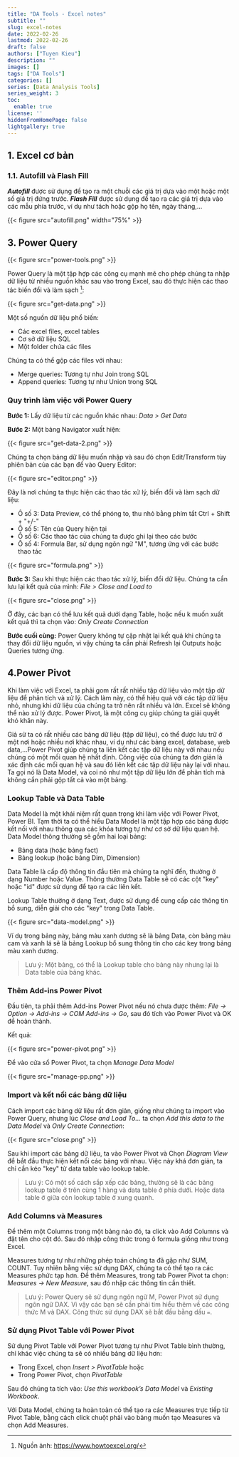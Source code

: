 ```yaml
---
title: "DA Tools - Excel notes"
subtitle: ""
slug: excel-notes
date: 2022-02-26
lastmod: 2022-02-26
draft: false
authors: ["Tuyen Kieu"]
description: ""
images: []
tags: ["DA Tools"]
categories: []
series: [Data Analysis Tools]
series_weight: 3
toc:
  enable: true
license: ''  
hiddenFromHomePage: false
lightgallery: true
---
```


<!--more-->

## 1. Excel cơ bản

### 1.1. Autofill và Flash Fill

***Autofill*** được sử dụng để tạo ra một chuỗi các giá trị dựa vào một hoặc một số giá trị đứng trước. ***Flash Fill*** được sử dụng để tạo ra các giá trị dựa vào các mẫu phía trước, ví dụ như tách hoặc gộp họ tên, ngày tháng,...

{{< figure src="autofill.png" width="75%" >}}


## 3. Power Query

{{< figure src="power-tools.png" >}}

Power Query là một tập hợp các công cụ mạnh mẽ cho phép chúng ta nhập dữ liệu từ nhiều nguồn khác sau vào trong Excel, sau đó thực hiện các thao tác biến đổi và làm sạch [^1]:

[^1]: Nguồn ảnh: https://www.howtoexcel.org/

{{< figure src="get-data.png" >}}

Một số nguồn dữ liệu phổ biến:

- Các excel files, excel tables
- Cơ sở dữ liệu SQL
- Một folder chứa các files

Chúng ta có thể gộp các files với nhau:

- Merge queries: Tương tự như Join trong SQL
- Append queries: Tương tự như Union trong SQL

### Quy trình làm việc với Power Query

**Bước 1:** Lấy dữ liệu từ các nguồn khác nhau: *Data > Get Data*

**Bước 2:** Một bảng Navigator xuất hiện: 

{{< figure src="get-data-2.png" >}}

Chúng ta chọn bảng dữ liệu muốn nhập và sau đó chọn Edit/Transform tùy phiên bản của các bạn để vào Query Editor:

{{< figure src="editor.png" >}}

Đây là nơi chúng ta thực hiện các thao tác xử lý, biến đổi và làm sạch dữ liệu:

- Ô số 3: Data Preview, có thể phóng to, thu nhỏ bằng phím tắt Ctrl + Shift + "+/-"
- Ô số 5: Tên của Query hiện tại
- Ô số 6: Các thao tác của chúng ta được ghi lại theo các bước
- Ô số 4: Formula Bar, sử dụng ngôn ngữ "M", tương ứng với các bước thao tác

{{< figure src="formula.png" >}}

**Bước 3:** Sau khi thực hiện các thao tác xử lý, biến đổi dữ liệu. Chúng ta cần lưu lại kết quả của mình: *File > Close and Load to*

{{< figure src="close.png" >}}

Ở đây, các bạn có thể lưu kết quả dưới dạng Table, hoặc nếu k muốn xuất kết quả thì ta chọn vào: *Only Create Connection*

**Bước cuối cùng:** Power Query không tự cập nhật lại kết quả khi chúng ta thay đổi dữ liệu nguồn, vì vậy chúng ta cần phải Refresh lại Outputs hoặc Queries tương ứng.

## 4.Power Pivot

Khi làm việc với Excel, ta phải gom rất rất nhiều tập dữ liệu vào một tập dữ liệu để phân tích và xử lý. Cách làm này, có thể hiệu quả với các tập dữ liệu nhỏ, nhưng khi dữ liệu của chúng ta trở nên rất nhiều và lớn. Excel sẽ không thể nào xử lý được. Power Pivot, là một công cụ giúp chúng ta giải quyết khó khăn này. 

Giả sử ta có rất nhiều các bảng dữ liệu (tập dữ liệu), có thể được lưu trữ ở một nơi hoặc nhiều nơi khác nhau, ví dụ như các bảng excel, database, web data,...Power Pivot giúp chúng ta liên kết các tập dữ liệu này với nhau nếu chúng có một mối quan hệ nhất định. Công việc của chúng ta đơn giản là xác định các mối quan hệ và sau đó liên kết các tập dữ liệu này lại với nhau. Ta gọi nó là Data Model, và coi nó như một tập dữ liệu lớn để phân tích mà không cần phải gộp tất cả vào một bảng. 

### Lookup Table và Data Table

Data Model là một khái niệm rất quan trọng khi làm việc với Power Pivot, Power BI. Tạm thời ta có thể hiểu Data Model là một tập hợp các bảng được kết nối với nhau thông qua các khóa tương tự như cơ sở dữ liệu quan hệ. Data Model thông thường sẽ gồm hai loại bảng: 

- Bảng data (hoặc bảng fact)
- Bảng lookup (hoặc bảng Dim, Dimension)

Data Table là cấp độ thông tin đầu tiên mà chúng ta nghĩ đến, thường ở dạng Number hoặc Value. Thông thường Data Table sẽ có các cột "key" hoặc "id" được sử dụng để tạo ra các liên kết.

Lookup Table thường ở dạng Text, được sử dụng để cung cấp các thông tin bổ sung, diễn giải cho các "key" trong Data Table.

{{< figure src="data-model.png" >}}

Ví dụ trong bảng này, bảng màu xanh dương sẽ là bảng Data, còn bảng màu cam và xanh lá sẽ là bảng Lookup bổ sung thông tin cho các key trong bảng màu xanh dương.

> Lưu ý: Một bảng, có thể là Lookup table cho bảng này nhưng lại là Data table của bảng khác.

### Thêm Add-ins Power Pivot

Đầu tiên, ta phải thêm Add-ins Power Pivot nếu nó chưa được thêm: *File -> Option -> Add-ins -> COM Add-ins -> Go*, sau đó tích vào Power Pivot và OK để hoàn thành.

Kết quả:

{{< figure src="power-pivot.png" >}}

Để vào cửa sổ Power Pivot, ta chọn *Manage Data Model*

{{< figure src="manage-pp.png" >}}

### Import và kết nối các bảng dữ liệu

Cách import các bảng dữ liệu rất đơn giản, giống như chúng ta import vào Power Query, nhưng lúc *Close and Load To...* ta chọn *Add this data to the Data Model* và *Only Create Connection*:

{{< figure src="close.png" >}}

Sau khi import các bảng dữ liệu, ta vào Power Pivot và Chọn *Diagram View* để bắt đầu thực hiện kết nối các bảng với nhau. Việc này khá đơn giản, ta chỉ cần kéo "key" từ data table vào lookup table.

> Lưu ý: Có một số cách sắp xếp các bảng, thường sẽ là các bảng lookup table ở trên cùng 1 hàng và data table ở phía dưới. Hoặc data table ở giữa còn lookup table ở xung quanh.

### Add Columns và Measures

Để thêm một Columns trong một bảng nào đó, ta click vào Add Columns và đặt tên cho cột đó. Sau đó nhập công thức trong ô formula giống như trong Excel.

Measures tương tự như những phép toán chúng ta đã gặp như SUM, COUNT. Tuy nhiên bằng việc sử dụng DAX, chúng ta có thể tạo ra các Measures phức tạp hơn. Để thêm Measures, trong tab Power Pivot ta chọn: *Measures -> New Measure*, sau đó nhập các thông tin cần thiết. 


> Lưu ý: Power Query sẽ sử dụng ngôn ngữ M, Power Pivot sử dụng ngôn ngữ DAX. Vì vậy các bạn sẽ cần phải tìm hiểu thêm về các công thức M và DAX. Công thức sử dụng DAX sẽ bắt đầu bằng dấu `=`.

### Sử dụng Pivot Table với Power Pivot

Sử dụng Pivot Table với Power Pivot tương tự như Pivot Table bình thường, chỉ khác việc chúng ta sẽ có nhiều bảng dữ liệu hơn:

- Trong Excel, chọn *Insert > PivotTable* hoặc
- Trong Power Pivot, chọn *PivotTable*

Sau đó chúng ta tích vào: *Use this workbook’s Data Model* và *Existing Workbook*.

Với Data Model, chúng ta hoàn toàn có thể tạo ra các Measures trực tiếp từ Pivot Table, bằng cách click chuột phải vào bảng muốn tạo Measures và chọn Add Measures.